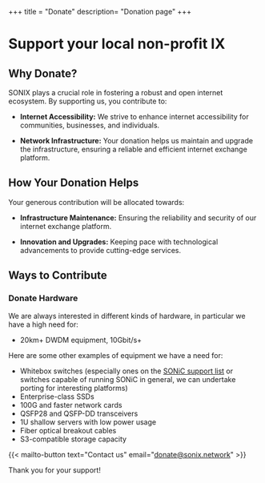 +++
title = "Donate"
description= "Donation page"
+++

# Support your local non-profit IX

## Why Donate?

SONIX plays a crucial role in fostering a robust and open internet ecosystem. By supporting us, you contribute to:

- **Internet Accessibility:** We strive to enhance internet accessibility for communities, businesses, and individuals.
 
- **Network Infrastructure:** Your donation helps us maintain and upgrade the infrastructure, ensuring a reliable and efficient internet exchange platform.

## How Your Donation Helps

Your generous contribution will be allocated towards:

- **Infrastructure Maintenance:** Ensuring the reliability and security of our internet exchange platform.

- **Innovation and Upgrades:** Keeping pace with technological advancements to provide cutting-edge services.

## Ways to Contribute

### Donate Hardware

We are always interested in different kinds of hardware, in particular we
have a high need for:

- 20km+ DWDM equipment, 10Gbit/s+

Here are some other examples of equipment we have a need for:

- Whitebox switches (especially ones on the [SONiC support list](https://sonic-net.github.io/SONiC/Supported-Devices-and-Platforms.html) or switches capable of running SONiC in general, we can undertake porting for interesting platforms)
- Enterprise-class SSDs
- 100G and faster network cards
- QSFP28 and QSFP-DD transceivers
- 1U shallow servers with low power usage
- Fiber optical breakout cables
- S3-compatible storage capacity


{{< mailto-button text="Contact us" email="donate@sonix.network" >}}


Thank you for your support!
